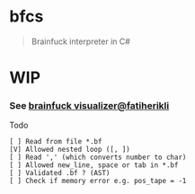 # bfcs

> Brainfuck interpreter in C#

# WIP


### See [brainfuck visualizer@fatiherikli](http://fatiherikli.github.io/brainfuck-visualizer)
	
	
Todo

	[ ] Read from file *.bf
	[V] Allowed nested loop ([, ])
	[ ] Read ',' (which converts number to char)
	[ ] Allowed new_line, space or tab in *.bf
	[ ] Validated .bf ? (AST)
	[ ] Check if memory error e.g. pos_tape = -1
